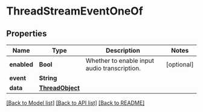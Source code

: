 # ThreadStreamEventOneOf

## Properties
Name | Type | Description | Notes
------------ | ------------- | ------------- | -------------
**enabled** | **Bool** | Whether to enable input audio transcription. | [optional] 
**event** | **String** |  | 
**data** | [**ThreadObject**](ThreadObject.md) |  | 

[[Back to Model list]](../README.md#documentation-for-models) [[Back to API list]](../README.md#documentation-for-api-endpoints) [[Back to README]](../README.md)


